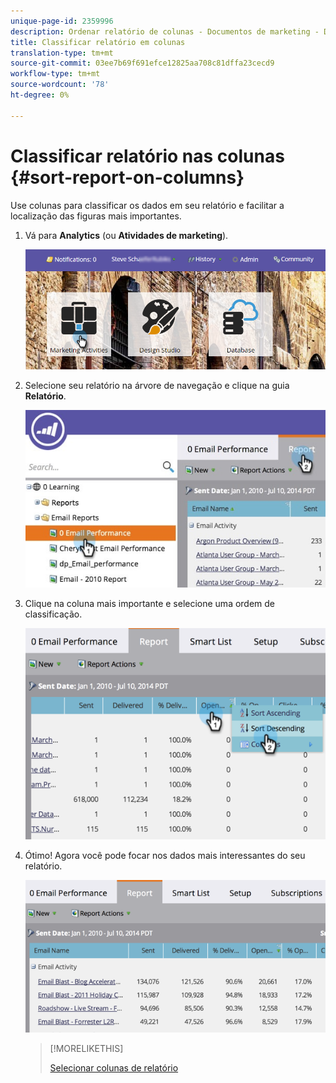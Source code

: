 ```yaml
---
unique-page-id: 2359996
description: Ordenar relatório de colunas - Documentos de marketing - Documentação do produto
title: Classificar relatório em colunas
translation-type: tm+mt
source-git-commit: 03ee7b69f691efce12825aa708c81dffa23cecd9
workflow-type: tm+mt
source-wordcount: '78'
ht-degree: 0%

---
```



# Classificar relatório nas colunas {#sort-report-on-columns}

Use colunas para classificar os dados em seu relatório e facilitar a localização das figuras mais importantes.

1. Vá para **Analytics** (ou **Atividades de marketing**).

   ![](assets/login-marketing-activities.png)

1. Selecione seu relatório na árvore de navegação e clique na guia **Relatório**.

   ![](assets/reports2.jpg)

1. Clique na coluna mais importante e selecione uma ordem de classificação.

   ![](assets/image2014-9-16-10-3a47-3a46.png)

1. Ótimo! Agora você pode focar nos dados mais interessantes do seu relatório.

   ![](assets/image2014-9-16-10-3a47-3a50.png)

   >[!MORELIKETHIS]
   >
   >[Selecionar colunas de relatório](/help/marketo/product-docs/reporting/basic-reporting/editing-reports/select-report-columns.md)
